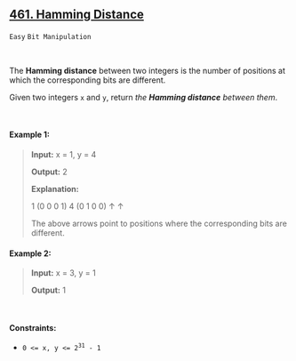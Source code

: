 ## [461. Hamming Distance](https://leetcode.com/problems/hamming-distance/)

<code>Easy</code> <code>Bit Manipulation</code>

<br>

The __Hamming distance__ between two integers is the number of positions at which the corresponding bits are different.

Given two integers <code>x</code> and <code>y</code>, return *the __Hamming distance__ between them*.

<br>

#### Example 1:

> __Input:__ x = 1, y = 4
>
> __Output:__ 2
>
> __Explanation:__
>
> 1   (0 0 0 1)
> 4   (0 1 0 0)
>        ↑   ↑
>
> The above arrows point to positions where the corresponding bits are different.

#### Example 2:

> __Input:__ x = 3, y = 1
>
> __Output:__ 1

<br>

#### Constraints:

- <code>0 <= x, y <= 2<sup>31</sup> - 1</code>
